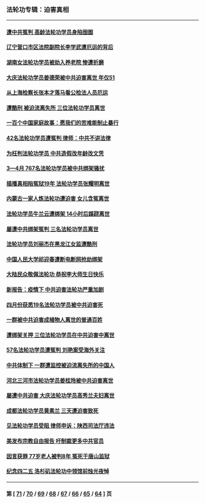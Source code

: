 ### 法轮功专辑：迫害真相
---
#### [遭中共冤判 高龄法轮功学员身陷囹圄](../../pages/nf4379/n13759378.md) 
#### [辽宁营口市区法院副院长李学武遭厄运的背后](../../pages/nf4379/n13757782.md) 
#### [湖南女法轮功学员被劫入养老院 惨遭折磨](../../pages/nf4379/n13756608.md) 
#### [大庆法轮功学员姜德荣被中共迫害离世 年仅51](../../pages/nf4379/n13755805.md) 
#### [从上海检察长张本才落马看公检法人员厄运](../../pages/nf4379/n13755011.md) 
#### [遭酷刑 被迫流离失所 三位法轮功学员离世](../../pages/nf4379/n13754229.md) 
#### [一百个中国家庭故事：愿我们的苦难能制止暴行](../../pages/nf4379/n13753117.md) 
#### [42名法轮功学员遭冤判 律师：中共不讲法律](../../pages/nf4379/n13753469.md) 
#### [为枉判法轮功学员 中共造假改年龄改文凭](../../pages/nf4379/n13752835.md) 
#### [3—4月 767名法轮功学员被中共绑架骚扰](../../pages/nf4379/n13732751.md) 
#### [插播真相陷冤狱19年 法轮功学员张耀明离世](../../pages/nf4379/n13748009.md) 
#### [内蒙古一家人炼法轮功遭迫害 女儿含冤离世](../../pages/nf4379/n13744475.md) 
#### [法轮功学员牛兰云遭绑架 14小时后蹊跷离世](../../pages/nf4379/n13744926.md) 
#### [屡遭中共绑架冤判 三名法轮功学员离世](../../pages/nf4379/n13743718.md) 
#### [法轮功学员刘丽杰在黑龙江女监遭酷刑](../../pages/nf4379/n13740915.md) 
#### [中国人民大学祁迎春遭断电断网抢劫绑架](../../pages/nf4379/n13730164.md) 
#### [大陆民众敬佩法轮功 恭祝李大师生日快乐](../../pages/nf4379/n13734669.md) 
#### [新报告：疫情下 中共迫害法轮功严重加剧](../../pages/nf4379/n13732612.md) 
#### [四月份获悉19名法轮功学员被中共迫害死](../../pages/nf4379/n13731456.md) 
#### [一群被中共迫害成植物人离世的普通百姓](../../pages/nf4379/n13730316.md) 
#### [遭绑架关押 三位法轮功学员在中共迫害中离世](../../pages/nf4379/n13727134.md) 
#### [57名法轮功学员遭冤判 刘艳案受海外关注](../../pages/nf4379/n13726210.md) 
#### [中共体制下 一群遭监控被迫流离失所的中国人](../../pages/nf4379/n13725531.md) 
#### [河北三河市法轮功学员姜桂玲被中共迫害离世](../../pages/nf4379/n13724089.md) 
#### [屡遭中共迫害 大庆法轮功学员高秀兰夫妇离世](../../pages/nf4379/n13723307.md) 
#### [成都法轮功学员黄素兰 三天遭迫害致死](../../pages/nf4379/n13722817.md) 
#### [见法轮功学员受阻 律师申诉：陕西司法厅违法](../../pages/nf4379/n13720981.md) 
#### [美发布宗教自由报告 吁制裁更多中共官员](../../pages/nf4379/n13720670.md) 
#### [因言获罪 77岁老人被判8年 冤死于唐山监狱](../../pages/nf4379/n13718512.md) 
#### [纪念四二五 洛杉矶法轮功中领馆前烛光夜悼](../../pages/nf4379/n13719557.md) 

---
#### 第 [ [71](./71.md) / [70](./70.md) / [69](./69.md) / [68](./68.md) / [67](./67.md) / [66](./66.md) / [65](./65.md) / [64](./64.md) ] 页
